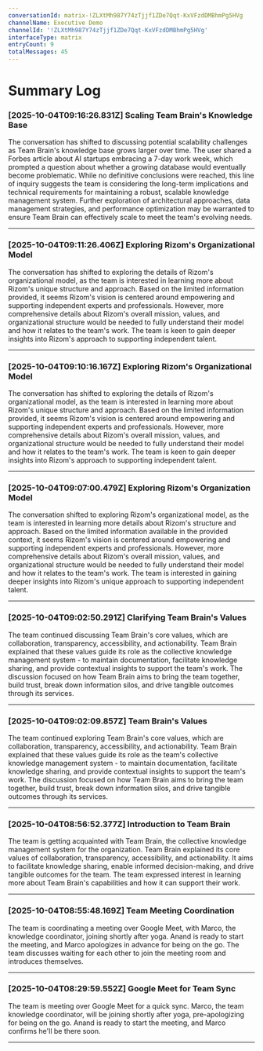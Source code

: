 ```yaml
---
conversationId: matrix-!ZLXtMh987Y74zTjjf1ZDe7Qqt-KxVFzdDMBhmPg5HVg
channelName: Executive Demo
channelId: '!ZLXtMh987Y74zTjjf1ZDe7Qqt-KxVFzdDMBhmPg5HVg'
interfaceType: matrix
entryCount: 9
totalMessages: 45
---
```

# Summary Log

### [2025-10-04T09:16:26.831Z] Scaling Team Brain's Knowledge Base

The conversation has shifted to discussing potential scalability challenges as Team Brain's knowledge base grows larger over time. The user shared a Forbes article about AI startups embracing a 7-day work week, which prompted a question about whether a growing database would eventually become problematic. While no definitive conclusions were reached, this line of inquiry suggests the team is considering the long-term implications and technical requirements for maintaining a robust, scalable knowledge management system. Further exploration of architectural approaches, data management strategies, and performance optimization may be warranted to ensure Team Brain can effectively scale to meet the team's evolving needs.

---

### [2025-10-04T09:11:26.406Z] Exploring Rizom's Organizational Model

The conversation has shifted to exploring the details of Rizom's organizational model, as the team is interested in learning more about Rizom's unique structure and approach. Based on the limited information provided, it seems Rizom's vision is centered around empowering and supporting independent experts and professionals. However, more comprehensive details about Rizom's overall mission, values, and organizational structure would be needed to fully understand their model and how it relates to the team's work. The team is keen to gain deeper insights into Rizom's approach to supporting independent talent.

---

### [2025-10-04T09:10:16.167Z] Exploring Rizom's Organizational Model

The conversation has shifted to exploring the details of Rizom's organizational model, as the team is interested in learning more about Rizom's unique structure and approach. Based on the limited information provided, it seems Rizom's vision is centered around empowering and supporting independent experts and professionals. However, more comprehensive details about Rizom's overall mission, values, and organizational structure would be needed to fully understand their model and how it relates to the team's work. The team is keen to gain deeper insights into Rizom's approach to supporting independent talent.

---

### [2025-10-04T09:07:00.479Z] Exploring Rizom's Organization Model

The conversation shifted to exploring Rizom's organizational model, as the team is interested in learning more details about Rizom's structure and approach. Based on the limited information available in the provided context, it seems Rizom's vision is centered around empowering and supporting independent experts and professionals. However, more comprehensive details about Rizom's overall mission, values, and organizational structure would be needed to fully understand their model and how it relates to the team's work. The team is interested in gaining deeper insights into Rizom's unique approach to supporting independent talent.

---

### [2025-10-04T09:02:50.291Z] Clarifying Team Brain's Values

The team continued discussing Team Brain's core values, which are collaboration, transparency, accessibility, and actionability. Team Brain explained that these values guide its role as the collective knowledge management system - to maintain documentation, facilitate knowledge sharing, and provide contextual insights to support the team's work. The discussion focused on how Team Brain aims to bring the team together, build trust, break down information silos, and drive tangible outcomes through its services.

---

### [2025-10-04T09:02:09.857Z] Team Brain's Values

The team continued exploring Team Brain's core values, which are collaboration, transparency, accessibility, and actionability. Team Brain explained that these values guide its role as the team's collective knowledge management system - to maintain documentation, facilitate knowledge sharing, and provide contextual insights to support the team's work. The discussion focused on how Team Brain aims to bring the team together, build trust, break down information silos, and drive tangible outcomes through its services.

---

### [2025-10-04T08:56:52.377Z] Introduction to Team Brain

The team is getting acquainted with Team Brain, the collective knowledge management system for the organization. Team Brain explained its core values of collaboration, transparency, accessibility, and actionability. It aims to facilitate knowledge sharing, enable informed decision-making, and drive tangible outcomes for the team. The team expressed interest in learning more about Team Brain's capabilities and how it can support their work.

---

### [2025-10-04T08:55:48.169Z] Team Meeting Coordination

The team is coordinating a meeting over Google Meet, with Marco, the knowledge coordinator, joining shortly after yoga. Anand is ready to start the meeting, and Marco apologizes in advance for being on the go. The team discusses waiting for each other to join the meeting room and introduces themselves.

---

### [2025-10-04T08:29:59.552Z] Google Meet for Team Sync

The team is meeting over Google Meet for a quick sync. Marco, the team knowledge coordinator, will be joining shortly after yoga, pre-apologizing for being on the go. Anand is ready to start the meeting, and Marco confirms he'll be there soon.

---
